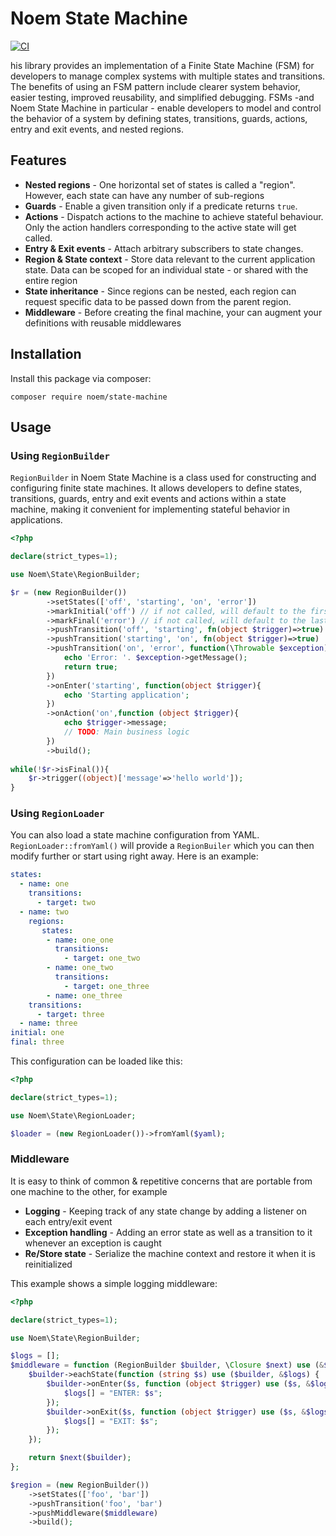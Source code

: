 # Noem State Machine

[![CI](https://github.com/NoemPHP/state-machine/actions/workflows/ci.yml/badge.svg)](https://github.com/NoemPHP/state-machine/actions/workflows/ci.yml)

his library provides an implementation of a Finite State Machine (FSM) for developers 
to manage complex systems with multiple states and transitions. 
The benefits of using an FSM pattern include clearer system behavior, easier testing, 
improved reusability, and simplified debugging. FSMs -and Noem State Machine in particular - 
enable developers to model and control the behavior of a system by defining 
states, transitions, guards, actions, entry and exit events, and nested regions.

## Features

* **Nested regions** - One horizontal set of states is called a "region". However, each state can have any number of sub-regions
* **Guards** - Enable a given transition only if a predicate returns `true`.
* **Actions** - Dispatch actions to the machine to achieve stateful behaviour. Only the action handlers corresponding to
  the active state will get called.
* **Entry & Exit events** - Attach arbitrary subscribers to state changes.
* **Region & State context** - Store data relevant to the current application state. Data can be scoped for an individual state - or shared with the entire region
* **State inheritance** - Since regions can be nested, each region can request specific data to be passed down from the parent region.
* **Middleware** - Before creating the final machine, your can augment your definitions with reusable middlewares

## Installation

Install this package via composer:

`composer require noem/state-machine`

## Usage

### Using `RegionBuilder`

`RegionBuilder` in Noem State Machine is a class used for constructing and configuring finite state machines. 
It allows developers to define states, transitions, guards, entry and exit events and actions 
within a state machine, making it convenient for implementing stateful behavior in applications.

```php
<?php

declare(strict_types=1);

use Noem\State\RegionBuilder;

$r = (new RegionBuilder())
        ->setStates(['off', 'starting', 'on', 'error'])
        ->markInitial('off') // if not called, will default to the first entry
        ->markFinal('error') // if not called, will default to the last entry
        ->pushTransition('off', 'starting', fn(object $trigger)=>true)
        ->pushTransition('starting', 'on', fn(object $trigger)=>true)
        ->pushTransition('on', 'error', function(\Throwable $exception){
            echo 'Error: '. $exception->getMessage();
            return true;
        })
        ->onEnter('starting', function(object $trigger){
            echo 'Starting application';
        })
        ->onAction('on',function (object $trigger){
            echo $trigger->message;
            // TODO: Main business logic
        })
        ->build();
            
while(!$r->isFinal()){
    $r->trigger((object)['message'=>'hello world']);
}
```
### Using `RegionLoader`

You can also load a state machine configuration from YAML. `RegionLoader::fromYaml()` will provide
a `RegionBuiler` which you can then modify further or start using right away.
Here is an example:

```yaml
states:
  - name: one
    transitions:
      - target: two
  - name: two
    regions:
       states:
        - name: one_one
          transitions:
            - target: one_two
        - name: one_two
          transitions:
            - target: one_three
        - name: one_three
    transitions:
      - target: three
  - name: three
initial: one
final: three
```

This configuration can be loaded like this:

```php
<?php

declare(strict_types=1);

use Noem\State\RegionLoader;

$loader = (new RegionLoader())->fromYaml($yaml);

```

### Middleware

It is easy to think of common & repetitive concerns that are portable from one machine to the other, for example
* **Logging** - Keeping track of any state change by adding a listener on each entry/exit event
* **Exception handling** - Adding an error state as well as a transition to it whenever an exception is caught
* **Re/Store state** - Serialize the machine context and restore it when it is reinitialized

This example shows a simple logging middleware:

```php
<?php

declare(strict_types=1);

use Noem\State\RegionBuilder;

$logs = [];
$middleware = function (RegionBuilder $builder, \Closure $next) use (&$logs) {
    $builder->eachState(function (string $s) use ($builder, &$logs) {
        $builder->onEnter($s, function (object $trigger) use ($s, &$logs) {
            $logs[] = "ENTER: $s";
        });
        $builder->onExit($s, function (object $trigger) use ($s, &$logs) {
            $logs[] = "EXIT: $s";
        });
    });

    return $next($builder);
};

$region = (new RegionBuilder())
    ->setStates(['foo', 'bar'])
    ->pushTransition('foo', 'bar')
    ->pushMiddleware($middleware)
    ->build();

```
